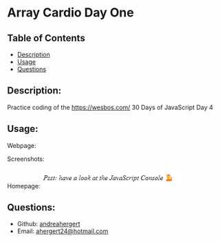 # Array Cardio Day One

## Table of Contents 
- [Description](#description)
- [Usage](#usage)
- [Questions](#questions)

## Description:
Practice coding of the https://wesbos.com/ 30 Days of JavaScript Day 4

## Usage:

Webpage:

Screenshots:

Homepage:
![Screenshot](assets/img/screenshot_1.png)


## Questions:
- Github: [andreahergert](https://github.com/andreahergert)
- Email: ahergert24@hotmail.com 